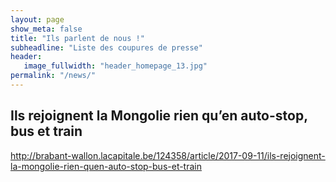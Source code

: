 ```yaml
---
layout: page
show_meta: false
title: "Ils parlent de nous !"
subheadline: "Liste des coupures de presse"
header:
   image_fullwidth: "header_homepage_13.jpg"
permalink: "/news/"
---
```


<h2>Ils rejoignent la Mongolie rien qu’en auto-stop, bus et train</h2>

<a href='http://brabant-wallon.lacapitale.be/124358/article/2017-09-11/ils-rejoignent-la-mongolie-rien-quen-auto-stop-bus-et-train'>http://brabant-wallon.lacapitale.be/124358/article/2017-09-11/ils-rejoignent-la-mongolie-rien-quen-auto-stop-bus-et-train</a>
